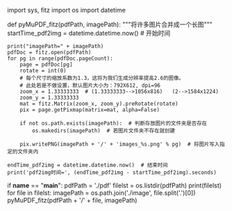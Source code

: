 import sys, fitz
import os
import datetime


def pyMuPDF_fitz(pdfPath, imagePath):
    """将许多图片合并成一个长图"""
    startTime_pdf2img = datetime.datetime.now()  # 开始时间

    print("imagePath=" + imagePath)
    pdfDoc = fitz.open(pdfPath)
    for pg in range(pdfDoc.pageCount):
        page = pdfDoc[pg]
        rotate = int(0)
        # 每个尺寸的缩放系数为1.3，这将为我们生成分辨率提高2.6的图像。
        # 此处若是不做设置，默认图片大小为：792X612, dpi=96
        zoom_x = 1.33333333  # (1.33333333-->1056x816)   (2-->1584x1224)
        zoom_y = 1.33333333
        mat = fitz.Matrix(zoom_x, zoom_y).preRotate(rotate)
        pix = page.getPixmap(matrix=mat, alpha=False)

        if not os.path.exists(imagePath):  # 判断存放图片的文件夹是否存在
            os.makedirs(imagePath)  # 若图片文件夹不存在就创建

        pix.writePNG(imagePath + '/' + 'images_%s.png' % pg)  # 将图片写入指定的文件夹内

    endTime_pdf2img = datetime.datetime.now()  # 结束时间
    print('pdf2img时间=', (endTime_pdf2img - startTime_pdf2img).seconds)


if __name__ == "__main__":
    pdfPath = './pdf'
    filelst = os.listdir(pdfPath)
    print(filelst)
    for file in filelst:
        imagePath = os.path.join('./image', file.split('.')[0])
        pyMuPDF_fitz(pdfPath + '/' + file, imagePath)
